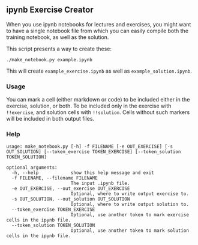## ipynb Exercise Creator

When you use ipynb notebooks for lectures and exercises, 
you might want to have a single notebook file from which you can easily compile both the training notebook,
as well as the solution.

This script presents a way to create these:

```
./make_notebook.py example.ipynb
```

This will create `example_exercise.ipynb` as well as `example_solution.ipynb`.

### Usage
You can mark a cell (either markdown or code) to be included either in the exercise, solution, or both.
To be included only in the exercise with `!!exercise`, and solution cells with `!!solution`.
Cells without such markers will be included in both output files.

### Help
```
usage: make_notebook.py [-h] -f FILENAME [-e OUT_EXERCISE] [-s OUT_SOLUTION] [--token_exercise TOKEN_EXERCISE] [--token_solution TOKEN_SOLUTION]

optional arguments:
  -h, --help            show this help message and exit
  -f FILENAME, --filename FILENAME
                        The input .ipynb file.
  -e OUT_EXERCISE, --out_exercise OUT_EXERCISE
                        Optional, where to write output exercise to.
  -s OUT_SOLUTION, --out_solution OUT_SOLUTION
                        Optional, where to write output solution to.
  --token_exercise TOKEN_EXERCISE
                        Optional, use another token to mark exercise cells in the ipynb file.
  --token_solution TOKEN_SOLUTION
                        Optional, use another token to mark solution cells in the ipynb file.
```